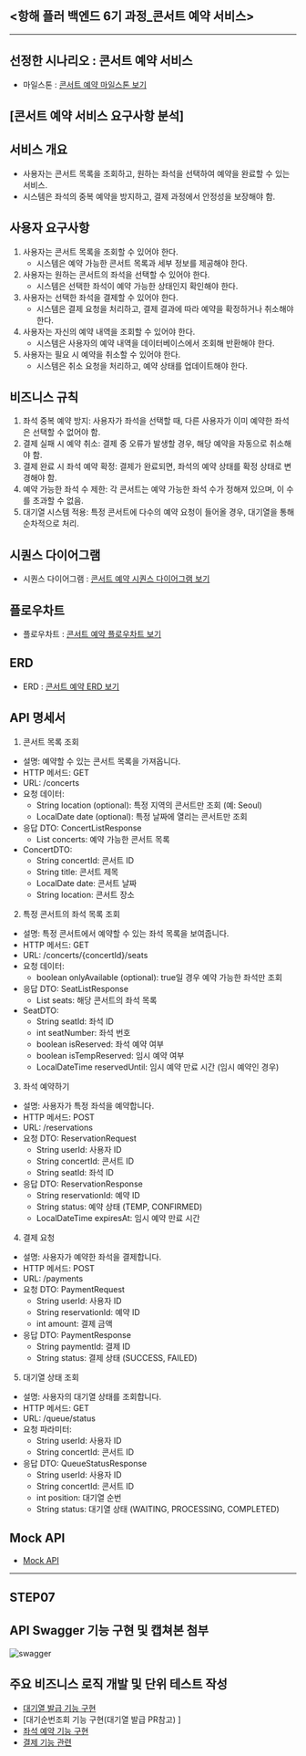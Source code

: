 ## <항해 플러 백엔드 6기 과정_콘서트 예약 서비스>
-------------------------------------------------

## 선정한 시나리오 : 콘서트 예약 서비스 
- 마일스톤 : [콘서트 예약 마일스톤 보기](https://github.com/users/JewonShin00/projects/2)

## [콘서트 예약 서비스 요구사항 분석]
## 서비스 개요
- 사용자는 콘서트 목록을 조회하고, 원하는 좌석을 선택하여 예약을 완료할 수 있는 서비스.
- 시스템은 좌석의 중복 예약을 방지하고, 결제 과정에서 안정성을 보장해야 함.

## 사용자 요구사항
1. 사용자는 콘서트 목록을 조회할 수 있어야 한다.
   - 시스템은 예약 가능한 콘서트 목록과 세부 정보를 제공해야 한다.
2. 사용자는 원하는 콘서트의 좌석을 선택할 수 있어야 한다.
   - 시스템은 선택한 좌석이 예약 가능한 상태인지 확인해야 한다.
3. 사용자는 선택한 좌석을 결제할 수 있어야 한다.
   - 시스템은 결제 요청을 처리하고, 결제 결과에 따라 예약을 확정하거나 취소해야 한다.
4. 사용자는 자신의 예약 내역을 조회할 수 있어야 한다.
   - 시스템은 사용자의 예약 내역을 데이터베이스에서 조회해 반환해야 한다.
5. 사용자는 필요 시 예약을 취소할 수 있어야 한다.
   - 시스템은 취소 요청을 처리하고, 예약 상태를 업데이트해야 한다.

## 비즈니스 규칙
1. 좌석 중복 예약 방지: 사용자가 좌석을 선택할 때, 다른 사용자가 이미 예약한 좌석은 선택할 수 없어야 함.
2. 결제 실패 시 예약 취소: 결제 중 오류가 발생할 경우, 해당 예약을 자동으로 취소해야 함.
3. 결제 완료 시 좌석 예약 확정: 결제가 완료되면, 좌석의 예약 상태를 확정 상태로 변경해야 함.
4. 예약 가능한 좌석 수 제한: 각 콘서트는 예약 가능한 좌석 수가 정해져 있으며, 이 수를 초과할 수 없음.
5. 대기열 시스템 적용: 특정 콘서트에 다수의 예약 요청이 들어올 경우, 대기열을 통해 순차적으로 처리.

## 시퀀스 다이어그램
- 시퀀스 다이어그램 : [콘서트 예약 시퀀스 다이어그램 보기](https://www.mermaidchart.com/raw/060b5af4-3762-427d-9113-69b91df6a996?theme=light&version=v0.1&format=svg)

## 플로우차트
- 플로우차트 : [콘서트 예약 플로우차트 보기](https://www.mermaidchart.com/raw/9baf529a-5848-4efe-97f5-6dfb5c29c068?theme=light&version=v0.1&format=svg)

## ERD
- ERD : [콘서트 예약 ERD 보기](https://www.mermaidchart.com/raw/bdfee6f8-ff60-4125-bdd1-bb5a7716e8ba?theme=light&version=v0.1&format=svg)
  
## API 명세서
1. 콘서트 목록 조회
- 설명: 예약할 수 있는 콘서트 목록을 가져옵니다.
- HTTP 메서드: GET
- URL: /concerts
- 요청 데이터:
    - String location (optional): 특정 지역의 콘서트만 조회 (예: Seoul)
    - LocalDate date (optional): 특정 날짜에 열리는 콘서트만 조회
- 응답 DTO: ConcertListResponse
    - List<ConcertDTO> concerts: 예약 가능한 콘서트 목록
- ConcertDTO:
    - String concertId: 콘서트 ID
    - String title: 콘서트 제목
    - LocalDate date: 콘서트 날짜
    - String location: 콘서트 장소

2. 특정 콘서트의 좌석 목록 조회
- 설명: 특정 콘서트에서 예약할 수 있는 좌석 목록을 보여줍니다.
- HTTP 메서드: GET
- URL: /concerts/{concertId}/seats
- 요청 데이터:
    - boolean onlyAvailable (optional): true일 경우 예약 가능한 좌석만 조회
- 응답 DTO: SeatListResponse
    - List<SeatDTO> seats: 해당 콘서트의 좌석 목록
- SeatDTO:
    - String seatId: 좌석 ID
    - int seatNumber: 좌석 번호
    - boolean isReserved: 좌석 예약 여부
    - boolean isTempReserved: 임시 예약 여부
    - LocalDateTime reservedUntil: 임시 예약 만료 시간 (임시 예약인 경우)

3. 좌석 예약하기
- 설명: 사용자가 특정 좌석을 예약합니다.
- HTTP 메서드: POST
- URL: /reservations
- 요청 DTO: ReservationRequest
    - String userId: 사용자 ID
    - String concertId: 콘서트 ID
    - String seatId: 좌석 ID
- 응답 DTO: ReservationResponse
    - String reservationId: 예약 ID
    - String status: 예약 상태 (TEMP, CONFIRMED)
    - LocalDateTime expiresAt: 임시 예약 만료 시간

4. 결제 요청
- 설명: 사용자가 예약한 좌석을 결제합니다.
- HTTP 메서드: POST
- URL: /payments
- 요청 DTO: PaymentRequest
    - String userId: 사용자 ID
    - String reservationId: 예약 ID
    - int amount: 결제 금액
- 응답 DTO: PaymentResponse
    - String paymentId: 결제 ID
    - String status: 결제 상태 (SUCCESS, FAILED)

5. 대기열 상태 조회
- 설명: 사용자의 대기열 상태를 조회합니다.
- HTTP 메서드: GET
- URL: /queue/status
- 요청 파라미터:
    - String userId: 사용자 ID
    - String concertId: 콘서트 ID
- 응답 DTO: QueueStatusResponse
    - String userId: 사용자 ID
    - String concertId: 콘서트 ID
    - int position: 대기열 순번
    - String status: 대기열 상태 (WAITING, PROCESSING, COMPLETED)

## Mock API
- [Mock API](https://github.com/JewonShin00/hhplus-consert/pull/18)

---------------------------------------------------------------------------
## STEP07

## API Swagger 기능 구현 및 캡쳐본 첨부
![swagger](https://github.com/user-attachments/assets/13c26bcb-cc51-4b23-8106-6aa1e83677c4)
## 주요 비즈니스 로직 개발 및 단위 테스트 작성
- [대기열 발급 기능 구현](https://github.com/JewonShin00/hhplus-consert/pull/21/commits/bbf75d2a88c8c319f57c9e034e6a97ce21d4b985)
- [대기순번조회 기능 구현(대기열 발급 PR참고) ]
- [좌석 예약 기능 구현](https://github.com/JewonShin00/hhplus-consert/pull/22/commits/bcce02042c61ff72c059497fa432e960418fc85b)
- [결제 기능 관련](https://github.com/JewonShin00/hhplus-consert/pull/20/commits/daf1a562250ce0ea1aa064d718f71690077367ac)
